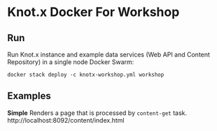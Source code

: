 # Knot.x Docker For Workshop

## Run
Run Knot.x instance and example data services (Web API and Content Repository) in a single node Docker Swarm:
```
docker stack deploy -c knotx-workshop.yml workshop
```

## Examples

**Simple**
Renders a page that is processed by `content-get` task.
http://localhost:8092/content/index.html